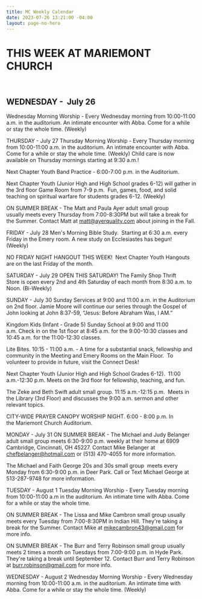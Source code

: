 ```yaml
---
title: MC Weekly Calendar
date: 2023-07-26 13:21:00 -04:00
layout: page-no-hero
---
```


# THIS WEEK AT MARIEMONT CHURCH
  

## WEDNESDAY -  July 26
Wednesday Morning Worship - Every Wednesday morning from 10:00-11:00 a.m. in the auditorium. An intimate encounter with Abba. Come for a while or stay the whole time. (Weekly)

THURSDAY - July 27
Thursday Morning Worship - Every Thursday morning from 10:00-11:00 a.m. in the auditorium. An intimate encounter with Abba. Come for a while or stay the whole time. (Weekly) Child care is now available on Thursday mornings starting at 9:30 a.m.!

Next Chapter Youth Band Practice - 6:00-7:00 p.m. in the Auditorium.

Next Chapter Youth (Junior High and High School grades 6-12) will gather in the 3rd floor Game Room from 7-9 p.m.  Fun, games, food, and solid teaching on spiritual warfare for students grades 6-12. (Weekly)

ON SUMMER BREAK - The Matt and Paula Ayer adult small group usually meets every Thursday from 7:00-8:30PM but will take a break for the Summer. Contact Matt at matt@ayerquality.com about joining in the Fall.

FRIDAY - July 28
Men's Morning Bible Study.  Starting at 6:30 a.m. every Friday in the Emery room. A new study on Ecclesiastes has begun!  (Weekly)

NO FRIDAY NIGHT HANGOUT THIS WEEK!  Next Chapter Youth Hangouts are on the last Friday of the month.  

SATURDAY - July 29
OPEN THIS SATURDAY! The Family Shop Thrift Store is open every 2nd and 4th Saturday of each month from 8:30 a.m. to Noon. (Bi-Weekly)

SUNDAY - July 30
Sunday Services at 9:00 and 11:00 a.m. in the Auditorium on 2nd floor. Jamie Moore will continue our series through the Gospel of John looking at John 8:37-59, “Jesus: Before Abraham Was, I AM.”

Kingdom Kids (Infant - Grade 5) Sunday School at 9:00 and 11:00 a.m. Check in on the 1st floor at 8:45 a.m. for the 9:00-10:30 classes and 10:45 a.m. for the 11:00-12:30 classes.

Lite Bites. 10:15 - 11:00 a.m. - A time for a substantial snack, fellowship and community in the Meeting and Emery Rooms on the Main Floor.  To volunteer to provide in future, visit the Connect Desk!

Next Chapter Youth (Junior High and High School Grades 6-12).  11:00 a.m.-12:30 p.m. Meets on the 3rd floor for fellowship, teaching, and fun.

The Zeke and Beth Swift adult small group. 11:15 a.m.-12:15 p.m.  Meets in the Library (3rd Floor) and discusses the 9:00 a.m. sermon and other relevant topics.

CITY-WIDE PRAYER CANOPY WORSHIP NIGHT. 6:00 - 8:00 p.m. In the Mariemont Church Auditorium.

MONDAY - July 31
ON SUMMER BREAK - The Michael and Judy Belanger adult small group meets 6:30-9:00 p.m. weekly at their home at 6909 Cambridge, Cincinnati, OH 45227. Contact Mike Belanger at chefbelanger@hotmail.com or (513) 470-4055 for more information.

The Michael and Faith George 20s and 30s small group  meets every Monday from 6:30-9:00 p.m. in Deer Park. Call or Text Michael George at 513-287-9748 for more information.

TUESDAY - August 1
Tuesday Morning Worship - Every Tuesday morning from 10:00-11:00 a.m in the auditorium. An intimate time with Abba. Come for a while or stay the whole time. 

ON SUMMER BREAK - The Lissa and Mike Cambron small group usually meets every Tuesday from 7:00-8:30PM in Indian Hill. They're taking a break for the Summer. Contact Mike at mikecambron43@gmail.com for more info.

ON SUMMER BREAK - The Burr and Terry Robinson small group usually meets 2 times a month on Tuesdays from 7:00-9:00 p.m. in Hyde Park. They're taking a break until September 12. Contact Burr and Terry Robinson at burr.robinson@gmail.com for more info.

WEDNESDAY - August 2
Wednesday Morning Worship - Every Wednesday morning from 10:00-11:00 a.m. in the auditorium. An intimate time with Abba. Come for a while or stay the whole time. (Weekly)
